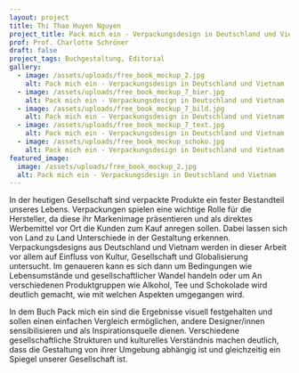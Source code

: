 ```yaml
---
layout: project
title: Thi Thao Huyen Nguyen
project_title: Pack mich ein - Verpackungsdesign in Deutschland und Vietnam
prof: Prof. Charlotte Schröner
draft: false
project_tags: Buchgestaltung, Editorial
gallery:
  - image: /assets/uploads/free_book_mockup_2.jpg
    alt: Pack mich ein - Verpackungsdesign in Deutschland und Vietnam
  - image: /assets/uploads/free_book_mockup_7_bier.jpg
    alt: Pack mich ein - Verpackungsdesign in Deutschland und Vietnam
  - image: /assets/uploads/free_book_mockup_7_bild.jpg
    alt: Pack mich ein - Verpackungsdesign in Deutschland und Vietnam
  - image: /assets/uploads/free_book_mockup_7_text.jpg
    alt: Pack mich ein - Verpackungsdesign in Deutschland und Vietnam
  - image: /assets/uploads/free_book_mockup_schoko.jpg
    alt: Pack mich ein - Verpackungsdesign in Deutschland und Vietnam
featured_image:
  image: /assets/uploads/free_book_mockup_2.jpg
  alt: Pack mich ein - Verpackungsdesign in Deutschland und Vietnam
---
```

In der heutigen Gesellschaft sind verpackte Produkte ein fester Bestandteil unseres Lebens. Verpackungen spielen eine wichtige Rolle für die Hersteller, da diese ihr Markenimage präsentieren und als direktes Werbemittel vor Ort die Kunden zum Kauf anregen sollen. Dabei lassen sich von Land zu Land Unterschiede in der Gestaltung erkennen. Verpackungsdesigns aus Deutschland und Vietnam werden in dieser Arbeit vor allem auf Einfluss von Kultur, Gesellschaft und Globalisierung untersucht. Im genaueren kann es sich dann um Bedingungen wie Lebensumstände und gesellschaftlicher Wandel handeln oder um An verschiedenen Produktgruppen wie Alkohol, Tee und Schokolade wird deutlich gemacht, wie mit welchen Aspekten umgegangen wird.

In dem Buch Pack mich ein sind die Ergebnisse visuell festgehalten und sollen einen einfachen Vergleich ermöglichen, andere Designer/innen sensibilisieren und als Inspirationsquelle dienen. Verschiedene gesellschaftliche Strukturen und kulturelles Verständnis machen deutlich, dass die Gestaltung von ihrer Umgebung abhängig ist und gleichzeitig ein Spiegel unserer Gesellschaft ist.